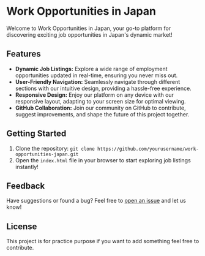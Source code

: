 # Work Opportunities in Japan

Welcome to Work Opportunities in Japan, your go-to platform for discovering exciting job opportunities in Japan's dynamic market!

## Features
- **Dynamic Job Listings:** Explore a wide range of employment opportunities updated in real-time, ensuring you never miss out.
- **User-Friendly Navigation:** Seamlessly navigate through different sections with our intuitive design, providing a hassle-free experience.
- **Responsive Design:** Enjoy our platform on any device with our responsive layout, adapting to your screen size for optimal viewing.
- **GitHub Collaboration:** Join our community on GitHub to contribute, suggest improvements, and shape the future of this project together.

## Getting Started
1. Clone the repository: `git clone https://github.com/yourusername/work-opportunities-japan.git`
2. Open the `index.html` file in your browser to start exploring job listings instantly!


## Feedback
Have suggestions or found a bug? Feel free to [open an issue](https://github.com/yourusername/work-opportunities-japan/issues) and let us know!

## License
This project is for practice purpose if you want to add something feel free to contribute.
